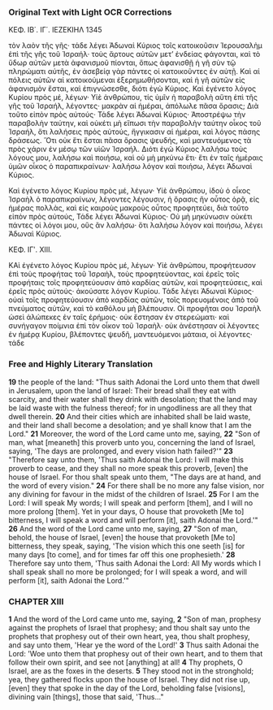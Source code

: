 ### Original Text with Light OCR Corrections

ΚΕΦ. ΙΒ΄. ΙΓ΄. ΙΕΖΕΚΙΗΛ 1345

τὸν λαὸν τῆς γῆς· τάδε λέγει Ἀδωναὶ Κύριος τοῖς κατοικοῦσιν Ἱερουσαλὴμ ἐπὶ τῆς γῆς τοῦ Ἰσραήλ· τοὺς ἄρτους αὐτῶν μετ’ ἐνδείας φάγονται, καὶ τὸ ὕδωρ αὐτῶν μετὰ ἀφανισμοῦ πίονται, ὅπως ἀφανισθῇ ἡ γῆ σὺν τῷ πληρώματι αὐτῆς, ἐν ἀσεβείᾳ γὰρ πάντες οἱ κατοικοῦντες ἐν αὐτῇ. Καὶ αἱ πόλεις αὐτῶν αἱ κατοικούμεναι ἐξερημωθήσονται, καὶ ἡ γῆ αὐτῶν εἰς ἀφανισμὸν ἔσται, καὶ ἐπιγνώσεσθε, διότι ἐγὼ Κύριος. Καὶ ἐγένετο λόγος Κυρίου πρὸς μέ, λέγων· Υἱὲ ἀνθρώπου, τίς ὑμῖν ἡ παραβολὴ αὕτη ἐπὶ τῆς γῆς τοῦ Ἰσραήλ, λέγοντες· μακρὰν αἱ ἡμέραι, ἀπόλωλε πᾶσα ὅρασις; Διὰ τοῦτο εἰπὸν πρὸς αὐτούς· Τάδε λέγει Ἀδωναὶ Κύριος· Ἀποστρέψω τὴν παραβολὴν ταύτην, καὶ οὐκέτι μὴ εἴπωσι τὴν παραβολὴν ταύτην οἶκος τοῦ Ἰσραήλ, ὅτι λαλήσεις πρὸς αὐτούς, ἤγγικασιν αἱ ἡμέραι, καὶ λόγος πάσης δράσεως. Ὅτι οὐκ ἔτι ἔσται πᾶσα ὅρασις ψευδής, καὶ μαντευόμενος τὰ πρὸς χάριν ἐν μέσῳ τῶν υἱῶν Ἰσραήλ. Διότι ἐγὼ Κύριος λαλήσω τοὺς λόγους μου, λαλήσω καὶ ποιήσω, καὶ οὐ μὴ μηκύνω ἔτι· ἔτι ἐν ταῖς ἡμέραις ὑμῶν οἶκος ὁ παραπικραίνων· λαλήσω λόγον καὶ ποιήσω, λέγει Ἀδωναὶ Κύριος.

Καὶ ἐγένετο λόγος Κυρίου πρὸς μέ, λέγων· Υἱὲ ἀνθρώπου, ἰδοὺ ὁ οἶκος Ἰσραὴλ ὁ παραπικραίνων, λέγοντες λέγουσιν, ἡ ὅρασις ἣν οὗτος ὁρᾷ, εἰς ἡμέρας πολλὰς, καὶ εἰς καιροὺς μακροὺς οὗτος προφητεύει, διὰ τοῦτο εἰπὸν πρὸς αὐτούς, Τάδε λέγει Ἀδωναὶ Κύριος· Οὐ μὴ μηκύνωσιν οὐκέτι πάντες οἱ λόγοι μου, οὓς ἂν λαλήσω· ὅτι λαλήσω λόγον καὶ ποιήσω, λέγει Ἀδωναὶ Κύριος.

ΚΕΦ. ΙΓʹ. XIII.

ΚΑὶ ἐγένετο λόγος Κυρίου πρὸς μέ, λέγων· Υἱὲ ἀνθρώπου, προφήτευσον ἐπὶ τοὺς προφήτας τοῦ Ἰσραὴλ, τοὺς προφητεύοντας, καὶ ἐρεῖς τοῖς προφήταις τοῖς προφητεύουσιν ἀπὸ καρδίας αὐτῶν, καὶ προφητεύσεις, καὶ ἐρεῖς πρὸς αὐτούς· ἀκούσατε λόγον Κυρίου. Τάδε λέγει Ἀδωναὶ Κύριος· οὐαὶ τοῖς προφητεύουσιν ἀπὸ καρδίας αὐτῶν, τοῖς πορευομένοις ἀπὸ τοῦ πνεύματος αὐτῶν, καὶ τὸ καθόλου μὴ βλέπουσιν. Οἱ προφῆται σου Ἰσραὴλ ὡσεὶ ἀλώπεκες ἐν ταῖς ἐρήμοις· οὐκ ἔστησαν ἐν στερεώματι· καὶ συνήγαγον ποίμνια ἐπὶ τὸν οἶκον τοῦ Ἰσραὴλ· οὐκ ἀνέστησαν οἱ λέγοντες ἐν ἡμέρᾳ Κυρίου, βλέποντες ψευδῆ, μαντευόμενοι μάταια, οἱ λέγοντες· τάδε

### Free and Highly Literary Translation

**19** the people of the land: "Thus saith Adonai the Lord unto them that dwell in Jerusalem, upon the land of Israel: Their bread shall they eat with scarcity, and their water shall they drink with desolation; that the land may be laid waste with the fulness thereof; for in ungodliness are all they that dwell therein.
**20** And their cities which are inhabited shall be laid waste, and their land shall become a desolation; and ye shall know that I am the Lord."
**21** Moreover, the word of the Lord came unto me, saying,
**22** "Son of man, what [meaneth] this proverb unto you, concerning the land of Israel, saying, 'The days are prolonged, and every vision hath failed?'"
**23** "Therefore say unto them, 'Thus saith Adonai the Lord: I will make this proverb to cease, and they shall no more speak this proverb, [even] the house of Israel. For thou shalt speak unto them, "The days are at hand, and the word of every vision."
**24** For there shall be no more any false vision, nor any divining for favour in the midst of the children of Israel.
**25** For I am the Lord: I will speak My words; I will speak and perform [them], and I will no more prolong [them]. Yet in your days, O house that provoketh [Me to] bitterness, I will speak a word and will perform [it], saith Adonai the Lord.'"
**26** And the word of the Lord came unto me, saying,
**27** "Son of man, behold, the house of Israel, [even] the house that provoketh [Me to] bitterness, they speak, saying, 'The vision which this one seeth [is] for many days [to come], and for times far off this one prophesieth.'
**28** Therefore say unto them, 'Thus saith Adonai the Lord: All My words which I shall speak shall no more be prolonged; for I will speak a word, and will perform [it], saith Adonai the Lord.'"

### CHAPTER XIII

**1** And the word of the Lord came unto me, saying,
**2** "Son of man, prophesy against the prophets of Israel that prophesy; and thou shalt say unto the prophets that prophesy out of their own heart, yea, thou shalt prophesy, and say unto them, 'Hear ye the word of the Lord!'
**3** Thus saith Adonai the Lord: 'Woe unto them that prophesy out of their own heart, and to them that follow their own spirit, and see not [anything] at all!
**4** Thy prophets, O Israel, are as the foxes in the deserts.
**5** They stood not in the stronghold; yea, they gathered flocks upon the house of Israel. They did not rise up, [even] they that spoke in the day of the Lord, beholding false [visions], divining vain [things], those that said, 'Thus..."